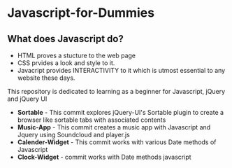 # Javascript-for-Dummies

## What does Javascript do? 

* HTML proves a stucture to the web page
* CSS prvides a look and style to it.
* Javacript provides INTERACTIVITY to it which is utmost essential to any website these days.

This repository is dedicated to learning as a beginner for Javascript, jQuery and jQuery UI

* **Sortable** - This commit explores jQuery-UI's Sortable plugin to create a browser like sortable tabs with associated contents
* **Music-App** - This commit creates a music app with Javascript and Jquery using Soundcloud and player.js
* **Calender-Widget** - This commit works with various Date methods of Javascript
* **Clock-Widget** - commit works with Date methods javascript


